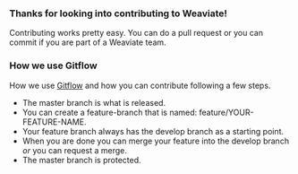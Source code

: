 ### Thanks for looking into contributing to Weaviate!
Contributing works pretty easy. You can do a pull request or you can commit if you are part of a Weaviate team.

### How we use Gitflow
How we use [Gitflow](https://www.atlassian.com/git/tutorials/comparing-workflows/gitflow-workflow) and how you can contribute following a few steps.

- The master branch is what is released.
- You can create a feature-branch that is named: feature/YOUR-FEATURE-NAME.
- Your feature branch always has the develop branch as a starting point.
- When you are done you can merge your feature into the develop branch _or_ you can request a merge.
- The master branch is protected.
